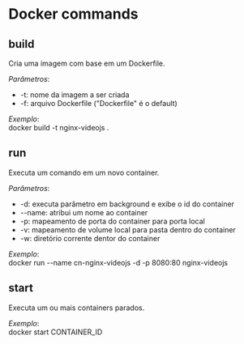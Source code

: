 # Docker commands

## build

Cria uma imagem com base em um Dockerfile.

*Parâmetros*:   
* -t: nome da imagem a ser criada   
* -f: arquivo Dockerfile ("Dockerfile" é o default)   

*Exemplo*:  
docker build -t nginx-videojs .

## run

Executa um comando em um novo container.

*Parâmetros*:   
* -d: executa parâmetro em background e exibe o id do container
* --name: atribui um nome ao container
* -p: mapeamento de porta do container para porta local
* -v: mapeamento de volume local para pasta dentro do container
* -w: diretório corrente dentor do container

*Exemplo*:  
docker run --name cn-nginx-videojs -d -p 8080:80 nginx-videojs

## start

Executa um ou mais containers parados.

*Exemplo*:  
docker start CONTAINER_ID

